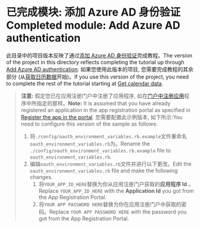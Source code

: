 # <a name="completed-module-add-azure-ad-authentication"></a><span data-ttu-id="ce00a-101">已完成模块: 添加 Azure AD 身份验证</span><span class="sxs-lookup"><span data-stu-id="ce00a-101">Completed module: Add Azure AD authentication</span></span>

<span data-ttu-id="ce00a-102">此目录中的项目版本反映了通过[添加 Azure AD 身份验证](https://docs.microsoft.com/graph/training/ruby-tutorial?tutorial-step=3)完成教程。</span><span class="sxs-lookup"><span data-stu-id="ce00a-102">The version of the project in this directory reflects completing the tutorial up through [Add Azure AD authentication](https://docs.microsoft.com/graph/training/ruby-tutorial?tutorial-step=3).</span></span> <span data-ttu-id="ce00a-103">如果您使用此版本的项目, 您需要完成教程的其余部分 (从[获取日历数据](https://docs.microsoft.com/graph/training/ruby-tutorial?tutorial-step=4)开始)。</span><span class="sxs-lookup"><span data-stu-id="ce00a-103">If you use this version of the project, you need to complete the rest of the tutorial starting at [Get calendar data](https://docs.microsoft.com/graph/training/ruby-tutorial?tutorial-step=4).</span></span>

> <span data-ttu-id="ce00a-104">**注意:** 假定您已在应用注册门户中注册了应用程序, 如在[门户中注册应用](https://docs.microsoft.com/graph/training/ruby-tutorial?tutorial-step=2)程序中所指定的那样。</span><span class="sxs-lookup"><span data-stu-id="ce00a-104">**Note:** It is assumed that you have already registered an application in the app registration portal as specified in [Register the app in the portal](https://docs.microsoft.com/graph/training/ruby-tutorial?tutorial-step=2).</span></span> <span data-ttu-id="ce00a-105">您需要配置此示例版本, 如下所示:</span><span class="sxs-lookup"><span data-stu-id="ce00a-105">You need to configure this version of the sample as follows:</span></span>
>
> 1. <span data-ttu-id="ce00a-106">将`./config/oauth_environment_variables.rb.example`文件重命名`oauth_environment_variables.rb`为。</span><span class="sxs-lookup"><span data-stu-id="ce00a-106">Rename the `./config/oauth_environment_variables.rb.example` file to `oauth_environment_variables.rb`.</span></span>
> 1. <span data-ttu-id="ce00a-107">编辑`oauth_environment_variables.rb`文件并进行以下更改。</span><span class="sxs-lookup"><span data-stu-id="ce00a-107">Edit the `oauth_environment_variables.rb` file and make the following changes.</span></span>
>     1. <span data-ttu-id="ce00a-108">将`YOUR_APP_ID_HERE`替换为你从应用注册门户获取的**应用程序 Id** 。</span><span class="sxs-lookup"><span data-stu-id="ce00a-108">Replace `YOUR_APP_ID_HERE` with the **Application Id** you got from the App Registration Portal.</span></span>
>     1. <span data-ttu-id="ce00a-109">将`YOUR APP PASSWORD HERE`替换为你在应用注册门户中获取的密码。</span><span class="sxs-lookup"><span data-stu-id="ce00a-109">Replace `YOUR APP PASSWORD HERE` with the password you got from the App Registration Portal.</span></span>